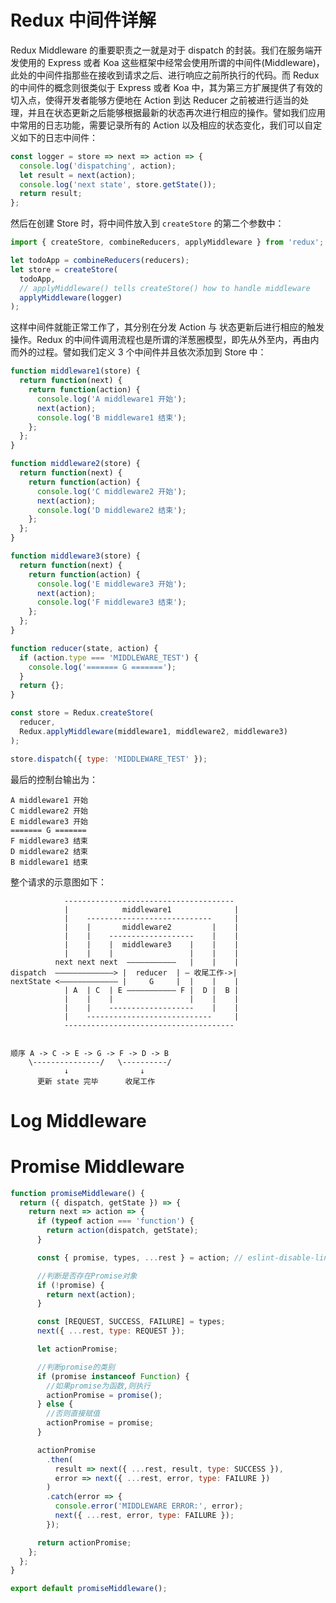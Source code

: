 # Redux 中间件详解

Redux Middleware 的重要职责之一就是对于 dispatch 的封装。我们在服务端开发使用的 Express 或者 Koa 这些框架中经常会使用所谓的中间件(Middleware)，此处的中间件指那些在接收到请求之后、进行响应之前所执行的代码。而 Redux 的中间件的概念则很类似于 Express 或者 Koa 中，其为第三方扩展提供了有效的切入点，使得开发者能够方便地在 Action 到达 Reducer 之前被进行适当的处理，并且在状态更新之后能够根据最新的状态再次进行相应的操作。譬如我们应用中常用的日志功能，需要记录所有的 Action 以及相应的状态变化，我们可以自定义如下的日志中间件：

```js
const logger = store => next => action => {
  console.log('dispatching', action);
  let result = next(action);
  console.log('next state', store.getState());
  return result;
};
```

然后在创建 Store 时，将中间件放入到 `createStore` 的第二个参数中：

```js
import { createStore, combineReducers, applyMiddleware } from 'redux';

let todoApp = combineReducers(reducers);
let store = createStore(
  todoApp,
  // applyMiddleware() tells createStore() how to handle middleware
  applyMiddleware(logger)
);
```

这样中间件就能正常工作了，其分别在分发 Action 与 状态更新后进行相应的触发操作。Redux 的中间件调用流程也是所谓的洋葱圈模型，即先从外至内，再由内而外的过程。譬如我们定义 3 个中间件并且依次添加到 Store 中：

```js
function middleware1(store) {
  return function(next) {
    return function(action) {
      console.log('A middleware1 开始');
      next(action);
      console.log('B middleware1 结束');
    };
  };
}

function middleware2(store) {
  return function(next) {
    return function(action) {
      console.log('C middleware2 开始');
      next(action);
      console.log('D middleware2 结束');
    };
  };
}

function middleware3(store) {
  return function(next) {
    return function(action) {
      console.log('E middleware3 开始');
      next(action);
      console.log('F middleware3 结束');
    };
  };
}

function reducer(state, action) {
  if (action.type === 'MIDDLEWARE_TEST') {
    console.log('======= G =======');
  }
  return {};
}

const store = Redux.createStore(
  reducer,
  Redux.applyMiddleware(middleware1, middleware2, middleware3)
);

store.dispatch({ type: 'MIDDLEWARE_TEST' });
```

最后的控制台输出为：

```
A middleware1 开始
C middleware2 开始
E middleware3 开始
======= G =======
F middleware3 结束
D middleware2 结束
B middleware1 结束
```

整个请求的示意图如下：

```
            --------------------------------------
            |            middleware1              |
            |    ----------------------------     |
            |    |       middleware2         |    |
            |    |    -------------------    |    |
            |    |    |  middleware3    |    |    |
            |    |    |                 |    |    |
          next next next  ———————————   |    |    |
dispatch  —————————————> |  reducer  | — 收尾工作->|
nextState <————————————— |     G     |  |    |    |
            | A  | C  | E ——————————— F |  D |  B |
            |    |    |                 |    |    |
            |    |    -------------------    |    |
            |    ----------------------------     |
            --------------------------------------


顺序 A -> C -> E -> G -> F -> D -> B
    \---------------/   \----------/
            ↓                ↓
      更新 state 完毕      收尾工作
```

# Log Middleware

# Promise Middleware

```js
function promiseMiddleware() {
  return ({ dispatch, getState }) => {
    return next => action => {
      if (typeof action === 'function') {
        return action(dispatch, getState);
      }

      const { promise, types, ...rest } = action; // eslint-disable-line no-redeclare

      //判断是否存在Promise对象
      if (!promise) {
        return next(action);
      }

      const [REQUEST, SUCCESS, FAILURE] = types;
      next({ ...rest, type: REQUEST });

      let actionPromise;

      //判断promise的类别
      if (promise instanceof Function) {
        //如果promise为函数,则执行
        actionPromise = promise();
      } else {
        //否则直接赋值
        actionPromise = promise;
      }

      actionPromise
        .then(
          result => next({ ...rest, result, type: SUCCESS }),
          error => next({ ...rest, error, type: FAILURE })
        )
        .catch(error => {
          console.error('MIDDLEWARE ERROR:', error);
          next({ ...rest, error, type: FAILURE });
        });

      return actionPromise;
    };
  };
}

export default promiseMiddleware();
```
